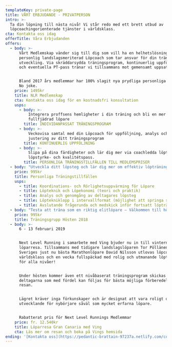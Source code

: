 ```yaml
---
templateKey: private-page
title: VÅRT ERBJUDANDE - PRIVATPERSON
intro: >-
  Ta din löpning till nästa nivå! Vi står redo med ett brett utbud av
  löpcoachingorienterade tjänster i världsklass.
cta: Kontakta oss idag
offerTitle: Våra Erbjudanden
offers:
  - body: >-
      Vårt Medlemskap vänder sig till dig som vill ha en helhetslösning med en
      personlig landslagsmeriterad Löpcoach som tar ansvar för din träning och
      utveckling. Via skräddarsydda träningsprogram, kontinuerlig uppföljning
      och eventuella PT-pass tränar vi tillsammans mot gemensamt uppsatta mål. 


      Bland 2017 års medlemmar har 100% slagit nya prydliga personliga rekord.
      No joke.
    price: 1495kr
    title: NLR Medlemskap
    cta: Kontakta oss idag för en kostnadsfri konsultation
    usps:
      - body: >-
          Integrera proffsens hemligheter i din träning och bli en mer
          fullfjädrad löpare
        title: INDIVIDANPASSAT TRÄNINGSPROGRAM
      - body: >-
          Veckovisa samtal med din Löpcoach för uppföljning, analys och
          justering av ditt träningsprogram
        title: KONTINUERLIG UPPFÖLJNING
      - body: >-
          Slipa på dina färdigheter och lär dig mer via coachledda löpteknik-,
          löpstyrke- och kvalitétspass.
        title: PERSONLIGA TRÄNINGSTILLFÄLLEN TILL MEDLEMSPRISER
  - body: "Utveckla ditt löpsteg och lär dig mer om effektiv löpträning tillsammans med någon av våra landslagsmeriterade löpcoacher. Under en timmes tid kommer fullt fokus ligga på att förbättra din löpteknik och göra dig till en mer fullfjädrad löpare. Passet kräver inga som helst förkunskaper utan passar lika bra för nybörjare som för mer erfarna löpare. Passets längd är cirka 70 min.\n\nInnehåll:\t\t\t\t\t\t"
    price: 995kr
    title: Personliga Träningstillfällen
    usps:
      - title: Koordinations- och Rörlighetsuppvärming för Löpare
      - title: Löpteknik och Löpekonomi (teori och praktik)
      - title: Analys och genomgång av deltagares löpsteg
      - title: Löptekniklopp i intervallformat (möjlighet att springa sig trött!)
      - title: Avslutande frågerunda och medskick inför fortsatt löpträning
  - body: "Testa att träna som en riktig elitlöpare – Välkommen till höstens i särklass mest spektakulära träningsgrupp!\n\nMed Head Coach Tor Pöllänen i spetsen träffas vi en dag i veckan och slipar på vår löpteknik och utför ett riktigt bra intervallpass tillsammans. Inga förkunskaper krävs och passen fungerar alldeles utmärkt för elitlöpare såväl som glada motionärer.\n\n- Onsdagar, 19.00 – 20.15\n- 29/8 - 14/11 (12 tillfällen)\n- Kristinebergs IP\n- 995kr (drop-in 150kr)\n\nAnmäl dig genom att swish:a anmälningsavgiften till 123\_021 27 95"
    price: 995kr
    title: Träningsgrupp Hösten 2018
  - body: >-
      6 - 13 februari 2019


      Next Level Running i samarbete med Ving bjuder nu in till vinterns fetaste
      löparresa. Tillsammans med tidigare landslagslöparen Tor Pöllänen och
      Sveriges just nu bästa Marathonlöpare David Nilsson utlovas löpcoaching i
      världsklass och en vecka fullspäckad med rolig och utmanande löpträning
      för alla nivåer!


      Under hösten kommer även ett nivåbaserat träningsprogram skickas ut till
      deltagarna som med fördel kan följas för bästa möjliga förberedelser inför
      resan.


      Lägret kräver inga förkunskaper och är designat att vara roligt och
      utvecklande för nybörjare såväl som mycket erfarna löpare.


      Rabatterat pris för Next Level Runnings Medlemmar
    price: fr. 12.540kr
    title: Löparresa Gran Canaria med Ving
    cta: Läs mer om resan och boka på Vings hemsida
ending: '[Kontakta oss](https://pedantic-brattain-97237a.netlify.com/contact)'
---
```


